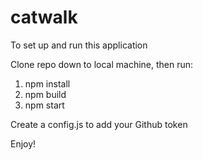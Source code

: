# catwalk

To  set up and run this application

Clone repo down to local machine, then run:

1. npm install
2. npm build
3. npm start

Create a config.js to add your Github token

Enjoy!
